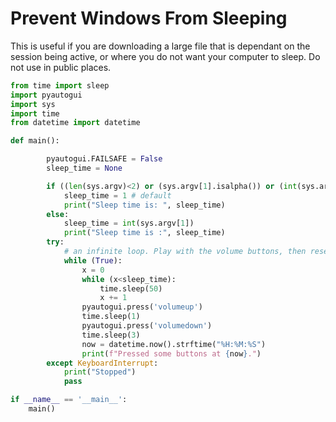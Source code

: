 # Prevent Windows From Sleeping

This is useful if you are downloading a large file that is dependant on the session being active, or where you do not want your computer to sleep. Do not use in public places.

```python
from time import sleep
import pyautogui
import sys
import time
from datetime import datetime

def main():

        pyautogui.FAILSAFE = False
        sleep_time = None

        if ((len(sys.argv)<2) or (sys.argv[1].isalpha()) or (int(sys.argv[1])<1)): # check if the argument is a valid number else 3
            sleep_time = 1 # default
            print("Sleep time is: ", sleep_time)
        else:
            sleep_time = int(sys.argv[1])
            print("Sleep time is :", sleep_time)
        try:
            # an infinite loop. Play with the volume buttons, then reset and wait for the given sleep_time
            while (True):
                x = 0
                while (x<sleep_time):
                    time.sleep(50)
                    x += 1
                pyautogui.press('volumeup')
                time.sleep(1)
                pyautogui.press('volumedown')
                time.sleep(3)
                now = datetime.now().strftime("%H:%M:%S")
                print(f"Pressed some buttons at {now}.")
        except KeyboardInterrupt:
            print("Stopped")
            pass

if __name__ == '__main__':
    main()
```
